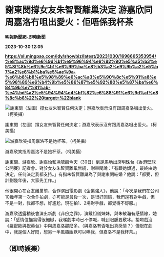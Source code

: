# 謝東閔撐女友朱智賢離巢決定 游嘉欣同周嘉洛冇咀出愛火：佢唔係我杯茶
**明報新聞網-即時新聞**

**2023-10-30 12:05**

**https://ol.mingpao.com/ldy/showbiz/latest/20231030/1698665353954/%e8%ac%9d%e6%9d%b1%e9%96%94%e6%92%90%e5%a5%b3%e5%8f%8b%e6%9c%b1%e6%99%ba%e8%b3%a2%e9%9b%a2%e5%b7%a2%e6%b1%ba%e5%ae%9a-%e6%b8%b8%e5%98%89%e6%ac%a3%e5%90%8c%e5%91%a8%e5%98%89%e6%b4%9b%e5%86%87%e5%92%80%e5%87%ba%e6%84%9b%e7%81%ab-%e4%bd%a2%e5%94%94%e4%bf%82%e6%88%91%e6%9d%af%e8%8c%b6%22%20target=%22blank**

![謝東閔（左圖）撐女友朱智賢任何決定；游嘉欣表示沒有跟周嘉洛咀出愛火。（柯美攝）](https://fs.mingpao.com/ldy/20231030/s00009/0368070b9e340a36998892427559f26b.jpg)

謝東閔（左圖）撐女友朱智賢任何決定；游嘉欣表示沒有跟周嘉洛咀出愛火。（柯美攝）

![游嘉欣笑指周嘉洛不是她杯茶。（柯美攝）](https://fs.mingpao.com/ldy/20231030/s00009/036d8730bfda55a0fe9fa48e58dbe0f9.jpg)

游嘉欣笑指周嘉洛不是她杯茶。（柯美攝）

謝東閔、游嘉欣、謝嘉怡和凃毓麟今天（30日）到跑馬地出席明珠台《香港壁球公開賽》記者會。對於女友朱智賢離巢無綫，謝東閔說：「有跟她傾過，最終由她決定，任何決定我都支持。」有指朱智賢離巢為了與謝東閔結婚？他說：「都要，但計劃幾年後，大家先工作。」

他很開心在女友離巢前，合作演出電影劇《企業強人》，他說：「今次是我們在公司10幾年第一次合作拍劇，亦可能是最後一次，是很好回憶，我們還有對手戲，但不是一對，我都不想，好尷尬，現在拍1、2場對手戲，都覺得不舒服。」

游嘉欣透露稍後會演出新劇《非份之罪》，演戴祖儀妹妹，與朱敏瀚有感情線，她說：「感情位描寫得很細緻，我睇劇本時已不停喊，喊到眼腫要敷冰。接吻戲沒《羅密歐與祝英台》中與周嘉洛那麼多。（與嘉洛有否咀出真感情？）僅限在劇中，我是個人好悶，想另一半風趣幽默可以哄我，但嘉洛不是我杯茶。」

（即時娛樂）
------